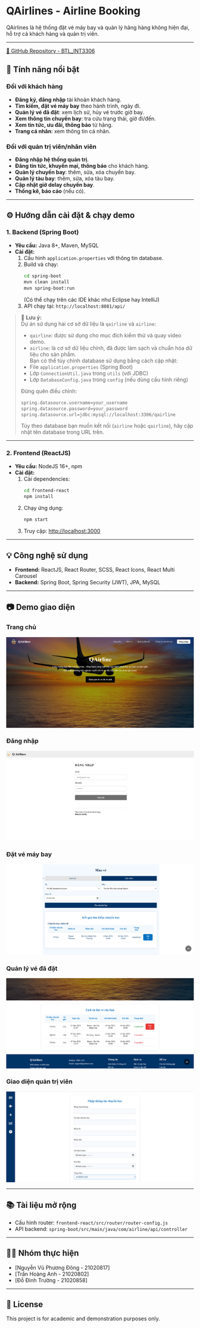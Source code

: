# QAirlines - Airline Booking

QAirlines là hệ thống đặt vé máy bay và quản lý hãng hàng không hiện đại, hỗ trợ cả khách hàng và quản trị viên.

---

[🔗 GitHub Repository - BTL_INT3306](https://github.com/tHoangAnh1003/BTL_INT3306)

## 🚀 Tính năng nổi bật

### Đối với khách hàng
- **Đăng ký, đăng nhập** tài khoản khách hàng.
- **Tìm kiếm, đặt vé máy bay** theo hành trình, ngày đi.
- **Quản lý vé đã đặt**: xem lịch sử, hủy vé trước giờ bay.
- **Xem thông tin chuyến bay**: tra cứu trạng thái, giờ đi/đến.
- **Xem tin tức, ưu đãi, thông báo** từ hãng.
- **Trang cá nhân**: xem thông tin cá nhân.

### Đối với quản trị viên/nhân viên
- **Đăng nhập hệ thống quản trị**.
- **Đăng tin tức, khuyến mại, thông báo** cho khách hàng.
- **Quản lý chuyến bay**: thêm, sửa, xóa chuyến bay.
- **Quản lý tàu bay**: thêm, sửa, xóa tàu bay.
- **Cập nhật giờ delay chuyến bay**.
- **Thống kê, báo cáo** (nếu có).

---

## ⚙️ Hướng dẫn cài đặt & chạy demo

### 1. Backend (Spring Boot)

- **Yêu cầu:** Java 8+, Maven, MySQL
- **Cài đặt:**
  1. Cấu hình `application.properties` với thông tin database.
  2. Build và chạy:
     ```bash
     cd spring-boot
     mvn clean install
     mvn spring-boot:run
     ```
     (Có thể chạy trên các IDE khác như Eclipse hay IntelliJ)
  3. API chạy tại: `http://localhost:8081/api/`

> 🔧 **Lưu ý:**  
> Dự án sử dụng hai cơ sở dữ liệu là `qairline` và `airline`:  
> - `qairline`: được sử dụng cho mục đích kiểm thử và quay video demo.  
> - `airline`: là cơ sở dữ liệu chính, đã được làm sạch và chuẩn hóa dữ liệu cho sản phẩm.  
> Bạn có thể tùy chỉnh database sử dụng bằng cách cập nhật:
> - File `application.properties` (Spring Boot)
> - Lớp `ConnectionUtil.java` trong `utils` (với JDBC)
> - Lớp `DatabaseConfig.java` trong `config` (nếu dùng cấu hình riêng)
> 
> Đừng quên điều chỉnh:
> ```properties
> spring.datasource.username=your_username
> spring.datasource.password=your_password
> spring.datasource.url=jdbc:mysql://localhost:3306/qairline
> ```
> Tùy theo database bạn muốn kết nối (`airline` hoặc `qairline`), hãy cập nhật tên database trong URL trên.

---

### 2. Frontend (ReactJS)

- **Yêu cầu:** NodeJS 16+, npm
- **Cài đặt:**
  1. Cài dependencies:
     ```bash
     cd frontend-react
     npm install
     ```
  2. Chạy ứng dụng:
     ```bash
     npm start
     ```
  3. Truy cập: [http://localhost:3000](http://localhost:3000)

---

## 💡 Công nghệ sử dụng

- **Frontend:** ReactJS, React Router, SCSS, React Icons, React Multi Carousel
- **Backend:** Spring Boot, Spring Security (JWT), JPA, MySQL

---

## 📷 Demo giao diện

### Trang chủ
![Trang chủ](./assets/images/home.png)

### Đăng nhập
![Đăng nhập](./assets/images/login.png)

### Đặt vé máy bay
![Đặt vé](./assets/images/booking.png)

### Quản lý vé đã đặt
![Quản lý vé](./assets/images/tickets.png)

### Giao diện quản trị viên
![Admin Dashboard](./assets/images/admin-dashboard.png)

---

## 📚 Tài liệu mở rộng

- Cấu hình router: `frontend-react/src/router/router-config.js`
- API backend: `spring-boot/src/main/java/com/airline/api/controller`

---

## 🧑‍💻 Nhóm thực hiện

- [Nguyễn Vũ Phương Đông - 21020817]
- [Trần Hoàng Anh - 21020802]
- [Đỗ Đình Trường - 21020858]

---

## 📄 License

This project is for academic and demonstration purposes only.
